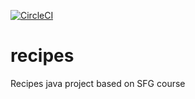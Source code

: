[![CircleCI](https://circleci.com/gh/k-szulc/recipes/tree/main.svg?style=svg)](https://circleci.com/gh/k-szulc/recipes/tree/main)
# recipes
Recipes java project based on SFG course